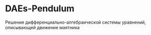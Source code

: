 # DAEs-Pendulum
Решение дифференциально-алгебраической системы уравнений, описывающей движение маятника
